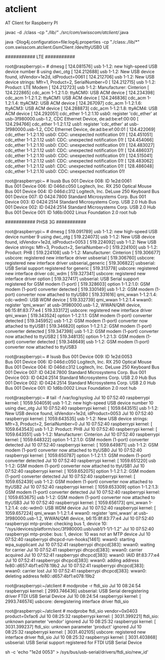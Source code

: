 # atclient
AT Client for Raspberry PI

javac -d ./class -cp "./lib/*" ./src/com/swisscom/atclient/*.java

java -Dlog4j.configuration=file:log4j.properties -cp "./class:./lib/*" com.swisscom.atclient.GsmClient /dev/ttyUSB0 UE

########### LTE ########### 

root@raspberrypi:~ # dmesg
[  124.081576] usb 1-1.2: new high-speed USB device number 8 using dwc_otg
[  124.212688] usb 1-1.2: New USB device found, idVendor=1e2d, idProduct=0061
[  124.212706] usb 1-1.2: New USB device strings: Mfr=1, Product=2, SerialNumber=0
[  124.212715] usb 1-1.2: Product: LTE Modem
[  124.212723] usb 1-1.2: Manufacturer: Cinterion
[  124.222865] cdc_acm 1-1.2:1.0: ttyACM0: USB ACM device
[  124.234398] cdc_acm 1-1.2:1.2: ttyACM1: USB ACM device
[  124.246836] cdc_acm 1-1.2:1.4: ttyACM2: USB ACM device
[  124.267097] cdc_acm 1-1.2:1.6: ttyACM3: USB ACM device
[  124.288873] cdc_acm 1-1.2:1.8: ttyACM4: USB ACM device
[  124.292051] cdc_ether 1-1.2:1.10 usb0: register 'cdc_ether' at usb-3f980000.usb-1.2, CDC Ethernet Device, de:ad:be:ef:00:00
[  124.294766] cdc_ether 1-1.2:1.12 usb1: register 'cdc_ether' at usb-3f980000.usb-1.2, CDC Ethernet Device, de:ad:be:ef:00:01
[  124.422069] cdc_ether 1-1.2:1.10 usb0: CDC: unexpected notification 01!
[  124.451051] cdc_ether 1-1.2:1.12 usb1: CDC: unexpected notification 01!
[  124.454066] cdc_ether 1-1.2:1.10 usb0: CDC: unexpected notification 01!
[  124.483027] cdc_ether 1-1.2:1.12 usb1: CDC: unexpected notification 01!
[  124.486037] cdc_ether 1-1.2:1.10 usb0: CDC: unexpected notification 01!
[  124.515041] cdc_ether 1-1.2:1.12 usb1: CDC: unexpected notification 01!
[  128.483062] cdc_ether 1-1.2:1.12 usb1: CDC: unexpected notification 01!
[  128.486048] cdc_ether 1-1.2:1.10 usb0: CDC: unexpected notification 01!


root@raspberrypi:~ # lsusb
Bus 001 Device 008: ID 1e2d:0061  
Bus 001 Device 006: ID 046d:c050 Logitech, Inc. RX 250 Optical Mouse
Bus 001 Device 004: ID 046d:c312 Logitech, Inc. DeLuxe 250 Keyboard
Bus 001 Device 007: ID 0424:7800 Standard Microsystems Corp. 
Bus 001 Device 003: ID 0424:2514 Standard Microsystems Corp. USB 2.0 Hub
Bus 001 Device 002: ID 0424:2514 Standard Microsystems Corp. USB 2.0 Hub
Bus 001 Device 001: ID 1d6b:0002 Linux Foundation 2.0 root hub

########### PHS8 3G ########### 

root@raspberrypi:~ # dmesg
[  519.091789] usb 1-1.2: new high-speed USB device number 9 using dwc_otg
[  519.224073] usb 1-1.2: New USB device found, idVendor=1e2d, idProduct=0053
[  519.224092] usb 1-1.2: New USB device strings: Mfr=3, Product=2, SerialNumber=0
[  519.224100] usb 1-1.2: Product: PH8
[  519.224108] usb 1-1.2: Manufacturer: Cinterion
[  519.306677] usbcore: registered new interface driver usbserial
[  519.306760] usbcore: registered new interface driver usbserial_generic
[  519.306822] usbserial: USB Serial support registered for generic
[  519.313778] usbcore: registered new interface driver cdc_wdm
[  519.327341] usbcore: registered new interface driver option
[  519.327417] usbserial: USB Serial support registered for GSM modem (1-port)
[  519.328603] option 1-1.2:1.0: GSM modem (1-port) converter detected
[  519.330149] usb 1-1.2: GSM modem (1-port) converter now attached to ttyUSB0
[  519.331616] qmi_wwan 1-1.2:1.4: cdc-wdm0: USB WDM device
[  519.332739] qmi_wwan 1-1.2:1.4 wwan0: register 'qmi_wwan' at usb-3f980000.usb-1.2, WWAN/QMI device, b6:15:8f:83:77:e4
[  519.333172] usbcore: registered new interface driver qmi_wwan
[  519.343524] option 1-1.2:1.1: GSM modem (1-port) converter detected
[  519.345952] usb 1-1.2: GSM modem (1-port) converter now attached to ttyUSB1
[  519.346820] option 1-1.2:1.2: GSM modem (1-port) converter detected
[  519.347398] usb 1-1.2: GSM modem (1-port) converter now attached to ttyUSB2
[  519.348135] option 1-1.2:1.3: GSM modem (1-port) converter detected
[  519.348649] usb 1-1.2: GSM modem (1-port) converter now attached to ttyUSB3

root@raspberrypi:~ # lsusb
Bus 001 Device 009: ID 1e2d:0053  
Bus 001 Device 006: ID 046d:c050 Logitech, Inc. RX 250 Optical Mouse
Bus 001 Device 004: ID 046d:c312 Logitech, Inc. DeLuxe 250 Keyboard
Bus 001 Device 007: ID 0424:7800 Standard Microsystems Corp. 
Bus 001 Device 003: ID 0424:2514 Standard Microsystems Corp. USB 2.0 Hub
Bus 001 Device 002: ID 0424:2514 Standard Microsystems Corp. USB 2.0 Hub
Bus 001 Device 001: ID 1d6b:0002 Linux Foundation 2.0 root hub

root@raspberrypi:~ # tail -f /var/log/syslog
Jul 10 07:52:40 raspberrypi kernel: [ 1059.504059] usb 1-1.2: new high-speed USB device number 10 using dwc_otg
Jul 10 07:52:40 raspberrypi kernel: [ 1059.643515] usb 1-1.2: New USB device found, idVendor=1e2d, idProduct=0053
Jul 10 07:52:40 raspberrypi kernel: [ 1059.643535] usb 1-1.2: New USB device strings: Mfr=3, Product=2, SerialNumber=0
Jul 10 07:52:40 raspberrypi kernel: [ 1059.643543] usb 1-1.2: Product: PH8
Jul 10 07:52:40 raspberrypi kernel: [ 1059.643551] usb 1-1.2: Manufacturer: Cinterion
Jul 10 07:52:40 raspberrypi kernel: [ 1059.648322] option 1-1.2:1.0: GSM modem (1-port) converter detected
Jul 10 07:52:40 raspberrypi kernel: [ 1059.649871] usb 1-1.2: GSM modem (1-port) converter now attached to ttyUSB0
Jul 10 07:52:40 raspberrypi kernel: [ 1059.650787] option 1-1.2:1.1: GSM modem (1-port) converter detected
Jul 10 07:52:40 raspberrypi kernel: [ 1059.651220] usb 1-1.2: GSM modem (1-port) converter now attached to ttyUSB1
Jul 10 07:52:40 raspberrypi kernel: [ 1059.652075] option 1-1.2:1.2: GSM modem (1-port) converter detected
Jul 10 07:52:40 raspberrypi kernel: [ 1059.652439] usb 1-1.2: GSM modem (1-port) converter now attached to ttyUSB2
Jul 10 07:52:40 raspberrypi kernel: [ 1059.653309] option 1-1.2:1.3: GSM modem (1-port) converter detected
Jul 10 07:52:40 raspberrypi kernel: [ 1059.653675] usb 1-1.2: GSM modem (1-port) converter now attached to ttyUSB3
Jul 10 07:52:40 raspberrypi kernel: [ 1059.656173] qmi_wwan 1-1.2:1.4: cdc-wdm0: USB WDM device
Jul 10 07:52:40 raspberrypi kernel: [ 1059.657224] qmi_wwan 1-1.2:1.4 wwan0: register 'qmi_wwan' at usb-3f980000.usb-1.2, WWAN/QMI device, b6:15:8f:83:77:e4
Jul 10 07:52:40 raspberrypi mtp-probe: checking bus 1, device 10: "/sys/devices/platform/soc/3f980000.usb/usb1/1-1/1-1.2"
Jul 10 07:52:40 raspberrypi mtp-probe: bus: 1, device: 10 was not an MTP device
Jul 10 07:52:40 raspberrypi dhcpcd-run-hooks[1461]: wwan0: starting wpa_supplicant
Jul 10 07:52:41 raspberrypi dhcpcd[383]: wwan0: waiting for carrier
Jul 10 07:52:41 raspberrypi dhcpcd[383]: wwan0: carrier acquired
Jul 10 07:52:41 raspberrypi dhcpcd[383]: wwan0: IAID 8f:83:77:e4
Jul 10 07:52:41 raspberrypi dhcpcd[383]: wwan0: adding address fe80::d657:4bf1:e078:19b2
Jul 10 07:52:41 raspberrypi dhcpcd[383]: wwan0: carrier lost
Jul 10 07:52:41 raspberrypi dhcpcd[383]: wwan0: deleting address fe80::d657:4bf1:e078:19b2

root@raspberrypi:~/atclient # modprobe -r ftdi_sio
Jul 10 08:24:54 raspberrypi kernel: [ 2993.746436] usbserial: USB Serial deregistering driver FTDI USB Serial Device
Jul 10 08:24:54 raspberrypi kernel: [ 2993.746574] usbcore: deregistering interface driver ftdi_sio

root@raspberrypi:~/atclient # modprobe ftdi_sio vendor=0x0403 product=0xfac6
Jul 10 08:25:32 raspberrypi kernel: [ 3031.399221] ftdi_sio: unknown parameter 'vendor' ignored
Jul 10 08:25:32 raspberrypi kernel: [ 3031.399237] ftdi_sio: unknown parameter 'product' ignored
Jul 10 08:25:32 raspberrypi kernel: [ 3031.402105] usbcore: registered new interface driver ftdi_sio
Jul 10 08:25:32 raspberrypi kernel: [ 3031.403868] usbserial: USB Serial support registered for FTDI USB Serial Device

sh -c 'echo "1e2d 0053" > /sys/bus/usb-serial/drivers/ftdi_sio/new_id'

